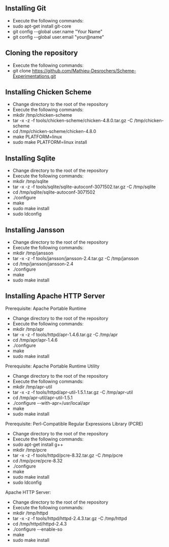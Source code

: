 
Installing Git
--------------

- Execute the following commands:
 - sudo apt-get install git-core
 - git config --global user.name "Your Name"
 - git config --global user.email "your@name"

Cloning the repository
----------------------

- Execute the following commands:
 - git clone https://github.com/Mathieu-Desrochers/Scheme-Experimentations.git

Installing Chicken Scheme
-------------------------

- Change directory to the root of the repository
- Execute the following commands:
 - mkdir /tmp/chicken-scheme
 - tar -x -z -f tools/chicken-scheme/chicken-4.8.0.tar.gz -C /tmp/chicken-scheme
 - cd /tmp/chicken-scheme/chicken-4.8.0
 - make PLATFORM=linux
 - sudo make PLATFORM=linux install

Installing Sqlite
-----------------

- Change directory to the root of the repository
- Execute the following commands:
 - mkdir /tmp/sqlite
 - tar -x -z -f tools/sqlite/sqlite-autoconf-3071502.tar.gz -C /tmp/sqlite
 - cd /tmp/sqlite/sqlite-autoconf-3071502
 - ./configure
 - make
 - sudo make install
 - sudo ldconfig

Installing Jansson
------------------

- Change directory to the root of the repository
- Execute the following commands:
 - mkdir /tmp/jansson
 - tar -x -z -f tools/jansson/jansson-2.4.tar.gz -C /tmp/jansson
 - cd /tmp/jansson/jansson-2.4
 - ./configure
 - make
 - sudo make install

Installing Apache HTTP Server
-----------------------------

Prerequisite: Apache Portable Runtime

- Change directory to the root of the repository
- Execute the following commands:
 - mkdir /tmp/apr
 - tar -x -z -f tools/httpd/apr-1.4.6.tar.gz -C /tmp/apr
 - cd /tmp/apr/apr-1.4.6
 - ./configure
 - make
 - sudo make install

Prerequisite: Apache Portable Runtime Utility

- Change directory to the root of the repository
- Execute the following commands:
 - mkdir /tmp/apr-util
 - tar -x -z -f tools/httpd/apr-util-1.5.1.tar.gz -C /tmp/apr-util
 - cd /tmp/apr-util/apr-util-1.5.1
 - ./configure --with-apr=/usr/local/apr
 - make
 - sudo make install

Prerequisite: Perl-Compatible Regular Expressions Library (PCRE)

- Change directory to the root of the repository
- Execute the following commands:
 - sudo apt-get install g++
 - mkdir /tmp/pcre
 - tar -x -z -f tools/httpd/pcre-8.32.tar.gz -C /tmp/pcre
 - cd /tmp/pcre/pcre-8.32
 - ./configure
 - make
 - sudo make install
 - sudo ldconfig

Apache HTTP Server:

- Change directory to the root of the repository
- Execute the following commands:
 - mkdir /tmp/httpd
 - tar -x -z -f tools/httpd/httpd-2.4.3.tar.gz -C /tmp/httpd
 - cd /tmp/httpd/httpd-2.4.3
 - ./configure --enable-so
 - make
 - sudo make install
